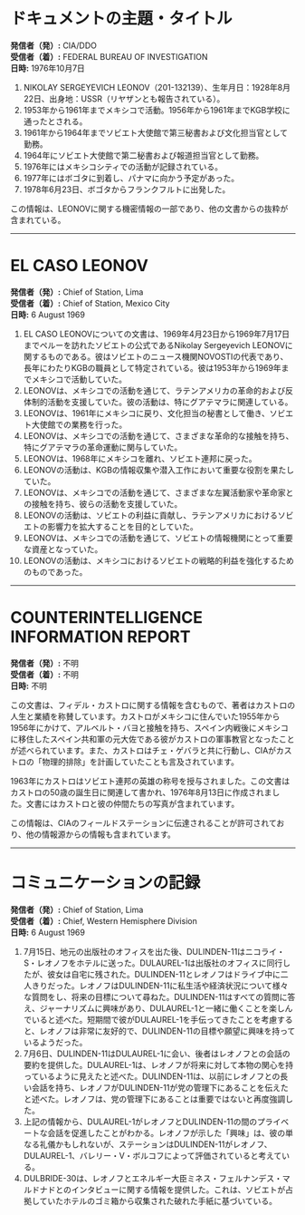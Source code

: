 # ドキュメントの主題・タイトル

**発信者（発）:** CIA/DDO  
**受信者（着）:** FEDERAL BUREAU OF INVESTIGATION  
**日時:** 1976年10月7日

1. NIKOLAY SERGEYEVICH LEONOV（201-132139）、生年月日：1928年8月22日、出身地：USSR（リヤザンとも報告されている）。
2. 1953年から1961年までメキシコで活動。1956年から1961年までKGB学校に通ったとされる。
3. 1961年から1964年までソビエト大使館で第三秘書および文化担当官として勤務。
4. 1964年にソビエト大使館で第二秘書および報道担当官として勤務。
5. 1976年にはメキシコシティでの活動が記録されている。
6. 1977年にはボゴタに到着し、パナマに向かう予定があった。
7. 1978年6月23日、ボゴタからフランクフルトに出発した。

この情報は、LEONOVに関する機密情報の一部であり、他の文書からの抜粋が含まれている。

---

# EL CASO LEONOV

**発信者（発）:** Chief of Station, Lima  
**受信者（着）:** Chief of Station, Mexico City  
**日時:** 6 August 1969

1. EL CASO LEONOVについての文書は、1969年4月23日から1969年7月17日までペルーを訪れたソビエトの公式であるNikolay Sergeyevich LEONOVに関するものである。彼はソビエトのニュース機関NOVOSTIの代表であり、長年にわたりKGBの職員として特定されている。彼は1953年から1969年までメキシコで活動していた。
2. LEONOVは、メキシコでの活動を通じて、ラテンアメリカの革命的および反体制的活動を支援していた。彼の活動は、特にグアテマラに関連している。
3. LEONOVは、1961年にメキシコに戻り、文化担当の秘書として働き、ソビエト大使館での業務を行った。
4. LEONOVは、メキシコでの活動を通じて、さまざまな革命的な接触を持ち、特にグアテマラの革命運動に関与していた。
5. LEONOVは、1968年にメキシコを離れ、ソビエト連邦に戻った。
6. LEONOVの活動は、KGBの情報収集や潜入工作において重要な役割を果たしていた。
7. LEONOVは、メキシコでの活動を通じて、さまざまな左翼活動家や革命家との接触を持ち、彼らの活動を支援していた。
8. LEONOVの活動は、ソビエトの利益に貢献し、ラテンアメリカにおけるソビエトの影響力を拡大することを目的としていた。
9. LEONOVは、メキシコでの活動を通じて、ソビエトの情報機関にとって重要な資産となっていた。
10. LEONOVの活動は、メキシコにおけるソビエトの戦略的利益を強化するためのものであった。

---

# COUNTERINTELLIGENCE INFORMATION REPORT

**発信者（発）:** 不明  
**受信者（着）:** 不明  
**日時:** 不明

この文書は、フィデル・カストロに関する情報を含むもので、著者はカストロの人生と業績を称賛しています。カストロがメキシコに住んでいた1955年から1956年にかけて、アルベルト・バヨと接触を持ち、スペイン内戦後にメキシコに移住したスペイン共和軍の元大佐である彼がカストロの軍事教官となったことが述べられています。また、カストロはチェ・ゲバラと共に行動し、CIAがカストロの「物理的排除」を計画していたことも言及されています。

1963年にカストロはソビエト連邦の英雄の称号を授与されました。この文書はカストロの50歳の誕生日に関連して書かれ、1976年8月13日に作成されました。文書にはカストロと彼の仲間たちの写真が含まれています。

この情報は、CIAのフィールドステーションに伝達されることが許可されており、他の情報源からの情報も含まれています。

---

# コミュニケーションの記録

**発信者（発）:** Chief of Station, Lima  
**受信者（着）:** Chief, Western Hemisphere Division  
**日時:** 6 August 1969

1. 7月15日、地元の出版社のオフィスを出た後、DULINDEN-11はニコライ・S・レオノフをホテルに送った。DULAUREL-1は出版社のオフィスに同行したが、彼女は自宅に残された。DULINDEN-11とレオノフはドライブ中に二人きりだった。レオノフはDULINDEN-11に私生活や経済状況について様々な質問をし、将来の目標について尋ねた。DULINDEN-11はすべての質問に答え、ジャーナリズムに興味があり、DULAUREL-1と一緒に働くことを楽しんでいると述べた。短期間で彼がDULAUREL-1を手伝ってきたことを考慮すると、レオノフは非常に友好的で、DULINDEN-11の目標や願望に興味を持っているようだった。
2. 7月6日、DULINDEN-11はDULAUREL-1に会い、後者はレオノフとの会話の要約を提供した。DULAUREL-1は、レオノフが将来に対して本物の関心を持っているように見えたと述べた。DULINDEN-11は、以前にレオノフとの長い会話を持ち、レオノフがDULINDEN-11が党の管理下にあることを伝えたと述べた。レオノフは、党の管理下にあることは重要ではないと再度強調した。
3. 上記の情報から、DULAUREL-1がレオノフとDULINDEN-11の間のプライベートな会話を促進したことがわかる。レオノフが示した「興味」は、彼の単なる礼儀かもしれないが、ステーションはDULINDEN-11がレオノフ、DULAUREL-1、バレリー・V・ボルコフによって評価されていると考えている。
4. DULBRIDE-30は、レオノフとエネルギー大臣ミネス・フェルナンデス・マルドナドとのインタビューに関する情報を提供した。これは、ソビエトが占拠していたホテルのゴミ箱から収集された破れた手紙に基づいている。